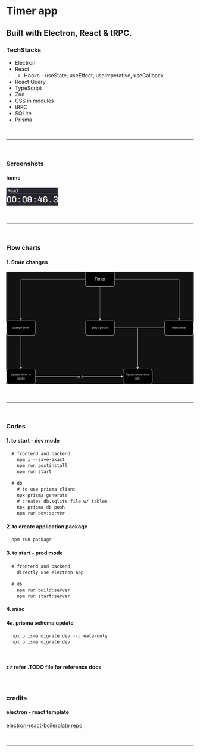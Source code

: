 # Timer app

## Built with Electron, React & tRPC.

### TechStacks

- Electron
- React
  - Hooks - useState, useEffect, useImperative, useCallback
- React Query
- TypeScript
- Zod
- CSS in modules
- tRPC
- SQLite
- Prisma

<br /> <hr /> <br />

### Screenshots

#### home

![home.png](./assets/images/screenshots/home.png)

<br /> <hr /> <br />

### Flow charts

#### 1. State changes

![myTimer-updates](./assets/images/flowCharts/myTimer-updates.drawio.png)

<br /> <hr /> <br />

### Codes

#### 1. to start - dev mode

```
  # frontend and backend
    npm i --save-exact
    npm run postinstall
    npm run start

  # db
    # to use prisma client
    npx prisma generate
    # creates db.sqlite file w/ tables
    npx prisma db push
    npm run dev:server

```

#### 2. to create application package

```
  npm run package
```

#### 3. to start - prod mode

```
  # frontend and backend
    directly use electron app

  # db
    npm run build:server
    npm run start:server
```

#### 4. misc

#### 4a. prisma schema update

```
  npx prisma migrate dev --create-only
  npx prisma migrate dev
```

<br />

#### 👉 refer .TODO file for reference docs

<br />

### credits

#### electron - react template

[electron-react-boilerplate repo](https://github.com/electron-react-boilerplate/electron-react-boilerplate)

<br /> <hr /> <br />

